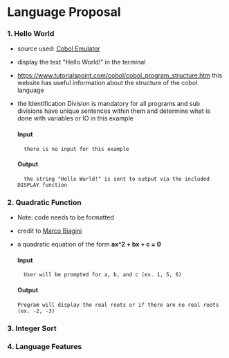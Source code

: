 # Language Proposal

### 1. Hello World
- source used: [Cobol Emulator](https://www.jdoodle.com/execute-cobol-online)
- display the text "Hello World!" in the terminal
- https://www.tutorialspoint.com/cobol/cobol_program_structure.htm this website has useful information about the structure of the cobol language 
- the Identification Division is mandatory for all programs and sub divisions have unique sentences within them and determine what is done with variables or IO in this example

    #### Input
        there is no input for this example
    #### Output
        the string "Hello World!" is sent to output via the included DISPLAY function

### 2. Quadratic Function
- Note: code needs to be formatted
- credit to [Marco Biagini](https://www.quora.com/What-is-a-COBOL-program-that-will-solve-a-quadratic-equation)
- a quadratic equation of the form **ax^2 + bx + c = 0**

    #### Input
        User will be prompted for a, b, and c (ex. 1, 5, 6)
    #### Output
      Program will display the real roots or if there are no real roots (ex. -2, -3)


### 3. Integer Sort

### 4. Language Features
